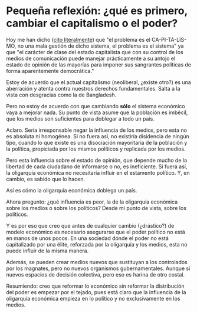 <!--
tags: [ "capitalism", "politics" ]
date_created: "2013-04-28T23:50:52+02:00"
-->

# Pequeña reflexión: ¿qué es primero, cambiar el capitalismo o el poder?

Hoy me han dicho ([cito literalmente](https://www.meneame.net/story/partido-pirata-islandes-entra-parlamento/c016#c-16)) que "el problema es el CA-PI-TA-LIS-MO, no una mala gestión de dicho sistema, el problema es el sistema" ya que "el carácter de clase del estado capitalista que con su control de los medios de comunicación puede manejar prácticamente a su antojo el estado de opinión de las mayorías para imponer sus sangrantes políticas de forma aparentemente democrática."

Estoy de acuerdo que el actual capitalismo (neoliberal, ¿existe otro?) es una aberración y atenta contra nuestros derechos fundamentales. Salta a la vista con desgracias como la de Bangladesh.

Pero no estoy de acuerdo con que cambiando **sólo** el sistema económico vaya a mejorar nada. Su punto de vista asume que la población es imbécil, que los medios son suficientes para doblegar a todo un país.

Aclaro. Sería irresponsable negar la influencia de los medios, pero esta no es absoluta ni homogénea. Si no fuera así, no existiría disidencia de ningún tipo, cuando lo que existe es una disociación mayoritaria de la población y la política, propiciada por los mismos políticos y replicada por los medios.

Pero esta influencia sobre el estado de opinión, que depende mucho de la libertad de cada ciudadano de informarse o no, es ineficiente. Si fuera así, la oligarquía económica no necesitaría influir en el estamento político. Y, en cambio, es sabido que lo hacen.

Así es cómo la oligarquía económica doblega un país.

Ahora pregunto: ¿qué influencia es peor, la de la oligarquía económica sobre los medios o sobre los políticos? Desde mi punto de vista, sobre los políticos.

Y es por eso que creo que antes de cualquier cambio (¿drástico?) de modelo económico es necesario asegurarse que el poder político no está en manos de unos pocos. En una sociedad dónde el poder no está capitalizado por una élite, reforzada por la oligarquía y los medios, esta no puede influir de la misma manera.

Además, se pueden crear medios nuevos que sustituyan a los controlados por los magnates, pero no nuevos organismos gubernamentales. Aunque sí nuevos espacios de decisión colectiva, pero eso es harina de otro costal.

Resumiendo: creo que reformar lo económico sin reformar la distribución del poder es empezar por el tejado, pues está claro que la influencia de la oligarquía económica empieza en lo político y no exclusivamente en los medios.
